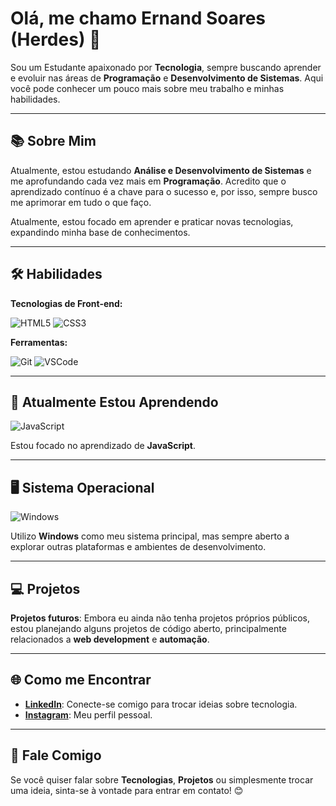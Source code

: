 # Olá, me chamo Ernand Soares (Herdes) 👋

Sou um Estudante apaixonado por **Tecnologia**, sempre buscando aprender e evoluir nas áreas de **Programação** e **Desenvolvimento de Sistemas**. Aqui você pode conhecer um pouco mais sobre meu trabalho e minhas habilidades.

---

## 📚 Sobre Mim

Atualmente, estou estudando **Análise e Desenvolvimento de Sistemas** e me aprofundando cada vez mais em **Programação**. Acredito que o aprendizado contínuo é a chave para o sucesso e, por isso, sempre busco me aprimorar em tudo o que faço.

Atualmente, estou focado em aprender e praticar novas tecnologias, expandindo minha base de conhecimentos.

---

## 🛠️ Habilidades

**Tecnologias de Front-end:**

![HTML5](https://img.shields.io/badge/HTML5-E34F26?style=for-the-badge&logo=html5&logoColor=white)
![CSS3](https://img.shields.io/badge/CSS3-1572B6?style=for-the-badge&logo=css3&logoColor=white)

**Ferramentas:**

![Git](https://img.shields.io/badge/GIT-E44C30?style=for-the-badge&logo=git&logoColor=white)
![VSCode](https://img.shields.io/badge/Vscode-007ACC?style=for-the-badge&logo=visual-studio-code&logoColor=white)

---

## 📖 Atualmente Estou Aprendendo

![JavaScript](https://img.shields.io/badge/javascript-%23323330.svg?style=for-the-badge&logo=javascript&logoColor=%23F7DF1E)

Estou focado no aprendizado de **JavaScript**.

---

## 🖥️ Sistema Operacional

![Windows](https://img.shields.io/badge/Windows-000?style=for-the-badge&logo=windows&logoColor=2CA5E0)

Utilizo **Windows** como meu sistema principal, mas sempre aberto a explorar outras plataformas e ambientes de desenvolvimento.

---

## 💻 Projetos

**Projetos futuros**: Embora eu ainda não tenha projetos próprios públicos, estou planejando alguns projetos de código aberto, principalmente relacionados a **web development** e **automação**.

---

## 🌐 Como me Encontrar

- **[LinkedIn](https://www.linkedin.com/in/ernand-soares-4453ba2bb/)**: Conecte-se comigo para trocar ideias sobre tecnologia.
- **[Instagram](https://www.instagram.com/ernand.s.s/)**: Meu perfil pessoal.

---

## 💬 Fale Comigo

Se você quiser falar sobre **Tecnologias**, **Projetos** ou simplesmente trocar uma ideia, sinta-se à vontade para entrar em contato! 😊
